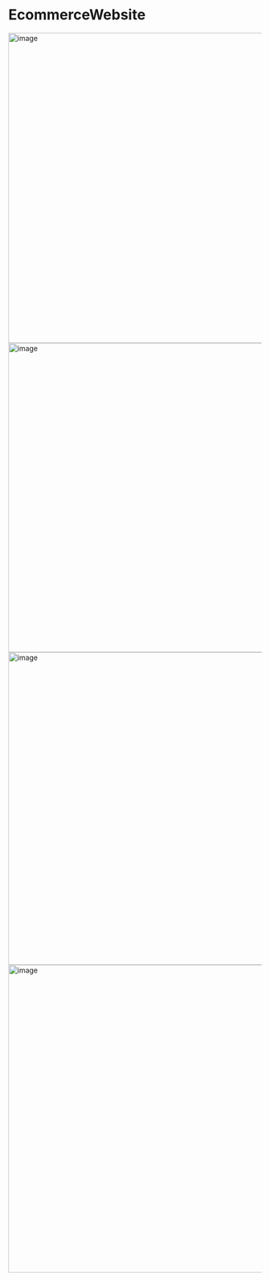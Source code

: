 # EcommerceWebsite


<img width="1365" height="616" alt="image" src="https://github.com/user-attachments/assets/f78a858e-d790-49e6-90f2-009f7e65f0a6" />

<img width="1365" height="614" alt="image" src="https://github.com/user-attachments/assets/bf89164e-7d30-4672-98cf-049538409c1d" />

<img width="1365" height="621" alt="image" src="https://github.com/user-attachments/assets/945b5893-b392-4a37-863d-c92823d18d9c" />

<img width="1365" height="611" alt="image" src="https://github.com/user-attachments/assets/bc731f0b-e467-4aa7-9b94-28d2f2b44619" />



